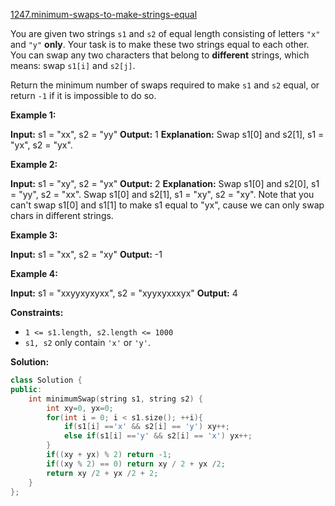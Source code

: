 [1247.minimum-swaps-to-make-strings-equal](https://leetcode.com/problems/minimum-swaps-to-make-strings-equal/)  

You are given two strings `s1` and `s2` of equal length consisting of letters `"x"` and `"y"` **only**. Your task is to make these two strings equal to each other. You can swap any two characters that belong to **different** strings, which means: swap `s1[i]` and `s2[j]`.

Return the minimum number of swaps required to make `s1` and `s2` equal, or return `-1` if it is impossible to do so.

**Example 1:**

**Input:** s1 = "xx", s2 = "yy"
**Output:** 1
**Explanation:** Swap s1\[0\] and s2\[1\], s1 = "yx", s2 = "yx".

**Example 2:** 

**Input:** s1 = "xy", s2 = "yx"
**Output:** 2
**Explanation:** Swap s1\[0\] and s2\[0\], s1 = "yy", s2 = "xx".
Swap s1\[0\] and s2\[1\], s1 = "xy", s2 = "xy".
Note that you can't swap s1\[0\] and s1\[1\] to make s1 equal to "yx", cause we can only swap chars in different strings.

**Example 3:**

**Input:** s1 = "xx", s2 = "xy"
**Output:** -1

**Example 4:**

**Input:** s1 = "xxyyxyxyxx", s2 = "xyyxyxxxyx"
**Output:** 4

**Constraints:**

*   `1 <= s1.length, s2.length <= 1000`
*   `s1, s2` only contain `'x'` or `'y'`.  



**Solution:**  

```cpp
class Solution {
public:
    int minimumSwap(string s1, string s2) {
        int xy=0, yx=0;
        for(int i = 0; i < s1.size(); ++i){
            if(s1[i] =='x' && s2[i] == 'y') xy++;
            else if(s1[i] =='y' && s2[i] == 'x') yx++;
        }
        if((xy + yx) % 2) return -1;
        if((xy % 2) == 0) return xy / 2 + yx /2;
        return xy /2 + yx /2 + 2;
    }
};
```
      